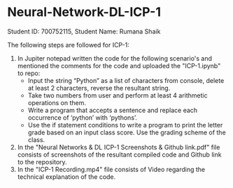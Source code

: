 # Neural-Network-DL-ICP-1

Student ID: 700752115, Student Name: Rumana Shaik

The following steps are followed for ICP-1:

1. In Jupiter notepad written the code for the following scenario's and mentioned the comments for the code and uploaded the "ICP-1.ipynb" to repo:
   - Input the string “Python” as a list of characters from console, delete at least 2 characters, reverse the resultant string.
   - Take two numbers from user and perform at least 4 arithmetic operations on them.
   - Write a program that accepts a sentence and replace each occurrence of ‘python’ with ‘pythons’.
   - Use the if statement conditions to write a program to print the letter grade based on an input class score. Use the grading scheme of the class.
2. In the "Neural Networks & DL ICP-1 Screenshots & Github link.pdf" file consists of screenshots of the resultant compiled code and Github link to the repository.
3. In the "ICP-1 Recording.mp4" file consists of Video regarding the technical explanation of the code.
